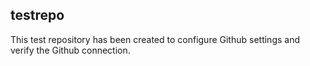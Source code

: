 ## testrepo

This test repository has been created to configure Github settings and verify the Github connection.


